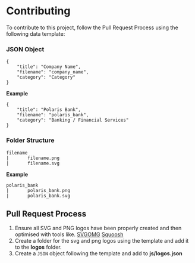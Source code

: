 # Contributing

To contribute to this project, follow the Pull Request Process using the following data template:

### JSON Object
``` 
{
	"title": "Company Name",
	"filename": "company_name",
	"category": "Category"
}
```
**Example**
```
{
	"title": "Polaris Bank",
	"filename": "polaris_bank",
	"category": "Banking / Financial Services"
}
```

### Folder Structure
```
filename
|       filename.png
|       filename.svg
```
**Example**
```
polaris_bank
|       polaris_bank.png
|       polaris_bank.svg
```


## Pull Request Process

1. Ensure all SVG and PNG logos have been properly created and then optimised with tools like.
    [SVGOMG](https://jakearchibald.github.io/svgomg/)
    [Squoosh](https://squoosh.app/)
2. Create a folder for the svg and png logos using the template and add it to the **logos** folder.
3. Create a `JSON` object following the template and add to **js/logos.json**